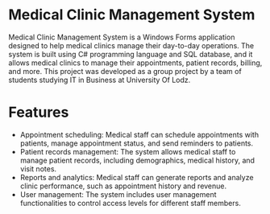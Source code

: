 # Medical Clinic Management System
Medical Clinic Management System is a Windows Forms application designed to help medical clinics manage their day-to-day operations. The system is built using C# programming language and SQL database, and it allows medical clinics to manage their appointments, patient records, billing, and more. This project was developed as a group project by a team of students studying IT in Business at University Of Lodz.

# Features
* Appointment scheduling: Medical staff can schedule appointments with patients, manage appointment status, and send reminders to patients.
* Patient records management: The system allows medical staff to manage patient records, including demographics, medical history, and visit notes.
* Reports and analytics: Medical staff can generate reports and analyze clinic performance, such as appointment history and revenue.
* User management: The system includes user management functionalities to control access levels for different staff members.
